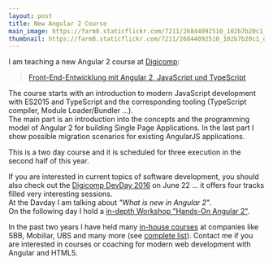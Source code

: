 ```yaml
---
layout: post
title: New Angular 2 Course   
main_image: https://farm8.staticflickr.com/7211/26844092510_102b7b20c1_b.jpg
thumbnail: https://farm8.staticflickr.com/7211/26844092510_102b7b20c1_q.jpg
---
```


I am teaching a new Angular 2 course at [Digicomp](https://www.digicomp.ch/):

>[Front-End-Entwicklung mit Angular 2, JavaScript und TypeScript](https://www.digicomp.ch/weiterbildung/softwareentwicklungs-trainings/web-und-mobile-app-entwicklung/webentwicklung/front-end-entwicklung-mit-angular-2-javascript-und-typescript)

The course starts with an introduction to modern JavaScript development with ES2015 and TypeScript and the corresponding tooling (TypeScript compiler, Module Loader/Bundler ...).  
The main part is an introduction into the concepts and the programming model of Angular 2 for building Single Page Applications.
In the last part I show possible migration scenarios for existing AngularJS applications.

This is a two day course and it is scheduled for three execution in the second half of this year.

If you are interested in current topics of software development, you should also check out the [Digicomp DevDay 2016](https://www.digicomp.ch/events/softwareentwicklung-events/devday-zuerich-2016) on June 22 ... it offers four tracks filled very interesting sessions.   
At the Davday I am talking about _"What is new in Angular 2"_.  
On the following day I hold a [in-depth Workshop "Hands-On Angular 2"](https://www.digicomp.ch/weiterbildung/softwareentwicklungs-trainings/web-und-mobile-app-entwicklung/webentwicklung/hands-on-angular-2).

In the past two years I have held many [in-house courses](http://www.ivorycode.com/#schulung) at companies like SBB, Mobiliar, UBS and many more (see [complete list](https://sites.google.com/site/jonasbandi/speaking)). Contact me if you are interested in courses or coaching for modern web development with Angular and HTML5.

